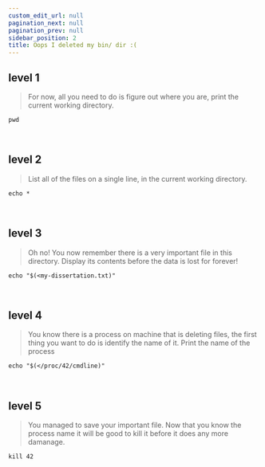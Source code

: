 ```yaml
---
custom_edit_url: null
pagination_next: null
pagination_prev: null
sidebar_position: 2
title: Oops I deleted my bin/ dir :(
---
```



## level 1
> For now, all you need to do is figure out where you are, print the current working directory.

```
pwd
```

&nbsp;

## level 2
> List all of the files on a single line, in the current working directory.

```
echo *
```

&nbsp;

## level 3
> Oh no! You now remember there is a very important file in this directory. Display its contents before the data is lost for forever!

```
echo "$(<my-dissertation.txt)"
```

&nbsp;

## level 4
> You know there is a process on machine that is deleting files, the first thing you want to do is identify the name of it. Print the name of the process

```
echo "$(</proc/42/cmdline)"
```

&nbsp;

## level 5 
> You managed to save your important file. Now that you know the process name it will be good to kill it before it does any more damanage.

```
kill 42
```
